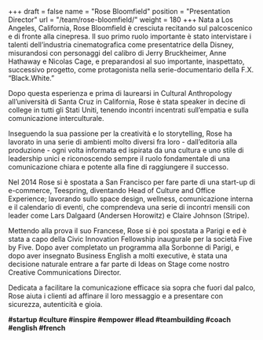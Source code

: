 +++
draft		= false
name		= "Rose Bloomfield"
position 	= "Presentation Director"
url			= "/team/rose-bloomfield/"
weight		= 180
+++
Nata a Los Angeles, California, Rose Bloomfield è cresciuta recitando sul palcoscenico e di fronte alla cinepresa. Il suo primo ruolo importante è stato intervistare i talenti dell’industria cinematografica come presentatrice della Disney, misurandosi con personaggi del calibro di Jerry Bruckheimer, Anne Hathaway e Nicolas Cage, e preparandosi al suo importante, inaspettato, successivo progetto, come protagonista nella serie-documentario della F.X. “Black.White.”

Dopo questa esperienza e prima di laurearsi in Cultural Anthropology all’università di Santa Cruz in California, Rose è stata speaker in decine di college in tutti gli Stati Uniti, tenendo incontri incentrati sull’empatia e sulla comunicazione interculturale. 

Inseguendo la sua passione per la creatività e lo storytelling, Rose ha lavorato in una serie di ambienti molto diversi fra loro - dall’editoria alla produzione - ogni volta informata ed ispirata da una cultura e uno stile di leadership unici e riconoscendo sempre il ruolo fondamentale di una comunicazione chiara e potente alla fine di raggiungere il successo. 

Nel 2014 Rose si è spostata a San Francisco per fare parte di una start-up di e-commerce, Teespring, diventando Head of Culture and Office Experience; lavorando sullo space design, wellness, comunicazione interna e il calendario di eventi, che comprendeva una serie di incontri mensili con leader come Lars Dalgaard (Andersen Horowitz) e Claire Johnson (Stripe).  

Mettendo alla prova il suo Francese, Rose si è poi spostata a Parigi e ed è stata a capo della Civic Innovation Fellowship inaugurale per la società Five by Five. 
Dopo aver completato un programma alla Sorbonne di Parigi, e dopo aver insegnato Business English a molti executive, è stata una decisione naturale entrare a far parte di Ideas on Stage come nostro Creative Communications Director.  

Dedicata a facilitare la comunicazione efficace sia sopra che fuori dal palco, Rose aiuta i clienti ad affinare il loro messaggio e a presentare con sicurezza, autenticità e gioia. 


<strong>#startup #culture #inspire #empower #lead #teambuilding #coach #english #french</strong>